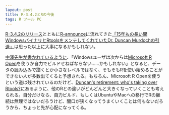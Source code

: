 ```yaml
---
layout: post
title: R-3.4.2とRの今後
tags: R ツール PC
---
```


[R-3.4.2のリリース](https://stat.ethz.ch/pipermail/r-announce/2017/000619.html)とともに[R-announce](https://stat.ethz.ch/mailman/listinfo/r-announce)に流れてきた[「15年もの長い間WindowsバイナリとRtoolsをメンテしてくれていたDr. Duncan Murdochの引退」](https://stat.ethz.ch/pipermail/r-announce/2017/000620.html)は思った以上に大事になるかもしれない。

[中澤先生が書かれているように](http://minato.sip21c.org/bulbul2/20170928.html)、「Windowsユーザは次からは[Microsoft R Open](https://mran.microsoft.com/open/)を使うか自力でビルドせねばならない……かもしれない」となると、データの読み込みで躓くとか小さなレベルではなく、そもそもRを使い始めることができない人が多数出てくると予想される。もちろん、Microsoft R Openを使うという道は残されているのだけど、[Duncan's retirement: who's taking over Rtools?](http://r.789695.n4.nabble.com/Duncan-s-retirement-who-s-taking-over-Rtools-td4745683.html)にあるように、他のRとの違いがどんどんと大きくなっていくことも考えられる。自分だけなら、自力ビルド、もしくはUbuntuやMacへの移行でRの継続は無理ではないだろうけど、間口が狭くなってうまくいくことは何もないだろうから、ちょっと先が心配になってくる。
